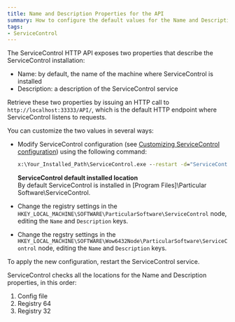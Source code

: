 ```yaml
---
title: Name and Description Properties for the API
summary: How to configure the default values for the Name and Description properties of the ServiceControl API
tags:
- ServiceControl
---
```

The ServiceControl HTTP API exposes two properties that describe the ServiceControl installation:

* Name: by default, the name of the machine where ServiceControl is installed
* Description: a description of the ServiceControl service

Retrieve these two properties by issuing an HTTP call to `http://localhost:33333/API/`, which is the default HTTP endpoint where ServiceControl listens to requests.

You can customize the two values in several ways:

* Modify ServiceControl configuration (see [Customizing ServiceControl configuration](creating-config-file.md)) using the following command:
  ```bat
  x:\Your_Installed_Path\ServiceControl.exe --restart -d="ServiceControl/Name==YourFavoriteName" -d="ServiceControl/Description==ServiceControl service description"
  ```

  <p class="alert alert-info">
  <strong>ServiceControl default installed location</strong><br/>
  By default ServiceControl is installed in [Program Files]\Particular Software\ServiceControl.
  </p>

* Change the registry settings in the `HKEY_LOCAL_MACHINE\SOFTWARE\ParticularSoftware\ServiceControl` node, editing the `Name` and `Description` keys.
* Change the regstry settings in the `HKEY_LOCAL_MACHINE\SOFTWARE\Wow6432Node\ParticularSoftware\ServiceControl` node, editing the `Name` and `Description` keys.

To apply the new configuration, restart the ServiceControl service.

ServiceControl checks all the locations for the Name and Description properties, in this order:

1. Config file
1. Registry 64
1. Registry 32
